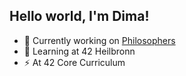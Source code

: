 ## Hello world, I'm Dima!
- 🔭 Currently working on [Philosophers](https://github.com/oliferovych/Philosophers)
- 🌱 Learning at 42 Heilbronn
- ⚡ At 42 Core Curriculum


